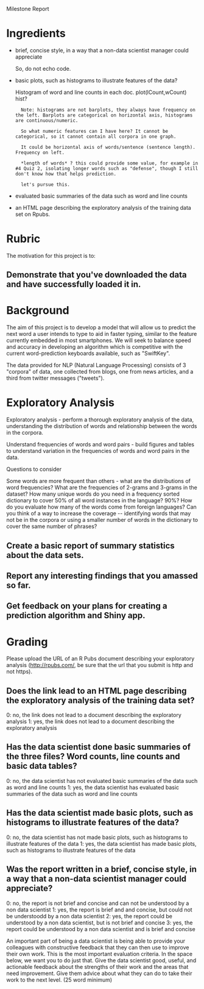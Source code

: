 Milestone Report
# Ingredients

* brief, concise style, in a way that a non-data scientist manager could appreciate
	
	So, do not echo code.

* basic plots, such as histograms to illustrate features of the data?

	Histogram of word and line counts in each doc.
		plot(lCount,wCount)	hist?

		Note: histograms are not barplots, they always have frequency on the left. Barplots are categorical on horizontal axis, histograms are continuous/numeric.

		So what numeric features can I have here? It cannot be categorical, so it cannot contain all corpora in one graph.

		It could be horizontal axis of words/sentence (sentence length). Frequency on left.

		*length of words* ? this could provide some value, for example in #4 Quiz 2, isolating longer words such as "defense", though I still don't know how that helps prediction.

		let's pursue this.

* evaluated basic summaries of the data such as word and line counts

* an HTML page describing the exploratory analysis of the training data set on Rpubs.


# Rubric
The motivation for this project is to: 

## Demonstrate that you've downloaded the data and have successfully loaded it in.

# Background

The aim of this project is to develop a model that will allow us to predict the next word a user intends to type to aid in faster typing, similar to the feature currently embedded in most smartphones. We will seek to balance speed and accuracy in developing an algorithm which is competitive with the current word-prediction keyboards available, such as "SwiftKey".

The data provided for NLP (Natural Language Processing) consists of 3 "corpora" of data, one collected from blogs, one from news articles, and a third from twitter messages ("tweets"). 

# Exploratory Analysis




Exploratory analysis - perform a thorough exploratory analysis of the data, understanding the distribution of words and relationship between the words in the corpora. 

Understand frequencies of words and word pairs - build figures and tables to understand variation in the frequencies of words and word pairs in the data.

Questions to consider

Some words are more frequent than others - what are the distributions of word frequencies? 
What are the frequencies of 2-grams and 3-grams in the dataset? 
How many unique words do you need in a frequency sorted dictionary to cover 50% of all word instances in the language? 90%? 
How do you evaluate how many of the words come from foreign languages? 
Can you think of a way to increase the coverage -- identifying words that may not be in the corpora or using a smaller number of words in the dictionary to cover the same number of phrases?
## Create a basic report of summary statistics about the data sets.
## Report any interesting findings that you amassed so far.
## Get feedback on your plans for creating a prediction algorithm and Shiny app.

# Grading
Please upload the URL of an R Pubs document describing your exploratory analysis (http://rpubs.com/, be sure that the url that you submit is http and not https). 

## Does the link lead to an HTML page describing the exploratory analysis of the training data set?
0: no, the link does not lead to a document describing the exploratory analysis
1: yes, the link does not lead to a document describing the exploratory analysis

## Has the data scientist done basic summaries of the three files? Word counts, line counts and basic data tables?
0: no, the data scientist has not evaluated basic summaries of the data such as word and line counts
1: yes, the data scientist has evaluated basic summaries of the data such as word and line counts

## Has the data scientist made basic plots, such as histograms to illustrate features of the data?
0: no, the data scientist has not made basic plots, such as histograms to illustrate features of the data
1: yes, the data scientist has made basic plots, such as histograms to illustrate features of the data

## Was the report written in a brief, concise style, in a way that a non-data scientist manager could appreciate?
0: no, the report is not brief and concise and can not be understood by a non data scientist
1: yes, the report is brief and and concise, but could not be understoodd by a non data scientist
2: yes, the report could be understood by a non data scientist, but is not brief and concise
3: yes, the report could be understood by a non data scientist and is brief and concise

An important part of being a data scientist is being able to provide your colleagues with constructive feedback that they can then use to improve their own work. This is the most important evaluation criteria. In the space below, we want you to do just that. Give the data scientist good, useful, and actionable feedback about the strengths of their work and the areas that need improvement. Give them advice about what they can do to take their work to the next level. (25 word minimum)
